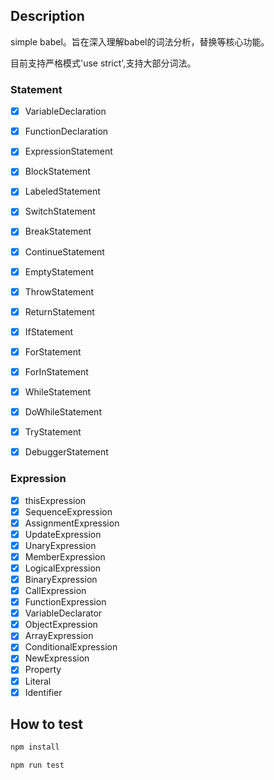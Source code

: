 ## Description

simple babel。旨在深入理解babel的词法分析，替换等核心功能。


目前支持严格模式'use strict',支持大部分词法。

### Statement

- [x] VariableDeclaration
- [x] FunctionDeclaration
- [x] ExpressionStatement
- [x] BlockStatement
- [x] LabeledStatement
- [x] SwitchStatement
- [x] BreakStatement
- [x] ContinueStatement
- [x] EmptyStatement
- [x] ThrowStatement
- [x] ReturnStatement
- [x] IfStatement
- [x] ForStatement
- [x] ForInStatement
- [x] WhileStatement
- [x] DoWhileStatement
- [x] TryStatement
- [x] DebuggerStatement


### Expression

- [x] thisExpression
- [x] SequenceExpression
- [x] AssignmentExpression
- [x] UpdateExpression
- [x] UnaryExpression
- [x] MemberExpression
- [x] LogicalExpression
- [x] BinaryExpression
- [x] CallExpression
- [x] FunctionExpression
- [x] VariableDeclarator
- [x] ObjectExpression
- [x] ArrayExpression
- [x] ConditionalExpression
- [x] NewExpression
- [x] Property
- [x] Literal
- [x] Identifier

## How to test
 
```bash
npm install
```
 
```bash
npm run test
```
